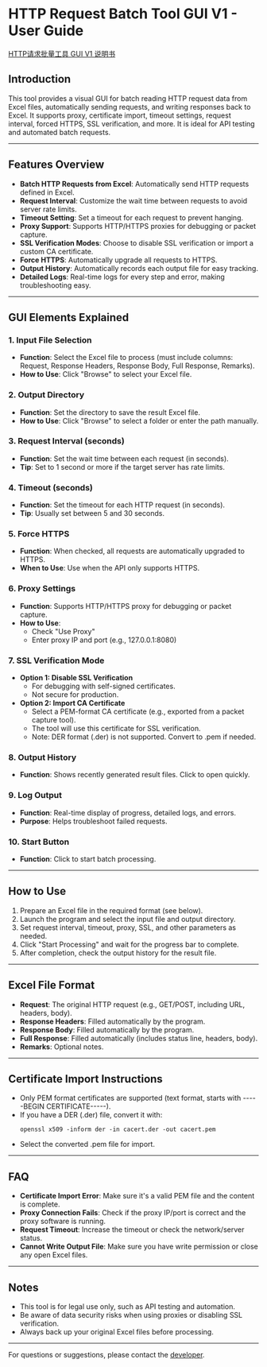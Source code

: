 # HTTP Request Batch Tool GUI V1 - User Guide

[HTTP请求批量工具 GUI V1 说明书](https://github.com/allen-x233/HttpRequestTool_GUI/blob/main/README_ZH.md)

## Introduction
This tool provides a visual GUI for batch reading HTTP request data from Excel files, automatically sending requests, and writing responses back to Excel. It supports proxy, certificate import, timeout settings, request interval, forced HTTPS, SSL verification, and more. It is ideal for API testing and automated batch requests.

---

## Features Overview
- **Batch HTTP Requests from Excel**: Automatically send HTTP requests defined in Excel.
- **Request Interval**: Customize the wait time between requests to avoid server rate limits.
- **Timeout Setting**: Set a timeout for each request to prevent hanging.
- **Proxy Support**: Supports HTTP/HTTPS proxies for debugging or packet capture.
- **SSL Verification Modes**: Choose to disable SSL verification or import a custom CA certificate.
- **Force HTTPS**: Automatically upgrade all requests to HTTPS.
- **Output History**: Automatically records each output file for easy tracking.
- **Detailed Logs**: Real-time logs for every step and error, making troubleshooting easy.

---

## GUI Elements Explained

### 1. Input File Selection
- **Function**: Select the Excel file to process (must include columns: Request, Response Headers, Response Body, Full Response, Remarks).
- **How to Use**: Click "Browse" to select your Excel file.

### 2. Output Directory
- **Function**: Set the directory to save the result Excel file.
- **How to Use**: Click "Browse" to select a folder or enter the path manually.

### 3. Request Interval (seconds)
- **Function**: Set the wait time between each request (in seconds).
- **Tip**: Set to 1 second or more if the target server has rate limits.

### 4. Timeout (seconds)
- **Function**: Set the timeout for each HTTP request (in seconds).
- **Tip**: Usually set between 5 and 30 seconds.

### 5. Force HTTPS
- **Function**: When checked, all requests are automatically upgraded to HTTPS.
- **When to Use**: Use when the API only supports HTTPS.

### 6. Proxy Settings
- **Function**: Supports HTTP/HTTPS proxy for debugging or packet capture.
- **How to Use**:
  - Check "Use Proxy"
  - Enter proxy IP and port (e.g., 127.0.0.1:8080)

### 7. SSL Verification Mode
- **Option 1: Disable SSL Verification**
  - For debugging with self-signed certificates.
  - Not secure for production.
- **Option 2: Import CA Certificate**
  - Select a PEM-format CA certificate (e.g., exported from a packet capture tool).
  - The tool will use this certificate for SSL verification.
  - Note: DER format (.der) is not supported. Convert to .pem if needed.

### 8. Output History
- **Function**: Shows recently generated result files. Click to open quickly.

### 9. Log Output
- **Function**: Real-time display of progress, detailed logs, and errors.
- **Purpose**: Helps troubleshoot failed requests.

### 10. Start Button
- **Function**: Click to start batch processing.

---

## How to Use

1. Prepare an Excel file in the required format (see below).
2. Launch the program and select the input file and output directory.
3. Set request interval, timeout, proxy, SSL, and other parameters as needed.
4. Click "Start Processing" and wait for the progress bar to complete.
5. After completion, check the output history for the result file.

---

## Excel File Format

- **Request**: The original HTTP request (e.g., GET/POST, including URL, headers, body).
- **Response Headers**: Filled automatically by the program.
- **Response Body**: Filled automatically by the program.
- **Full Response**: Filled automatically (includes status line, headers, body).
- **Remarks**: Optional notes.

---

## Certificate Import Instructions

- Only PEM format certificates are supported (text format, starts with -----BEGIN CERTIFICATE-----).
- If you have a DER (.der) file, convert it with:
  ```
  openssl x509 -inform der -in cacert.der -out cacert.pem
  ```
- Select the converted .pem file for import.

---

## FAQ

- **Certificate Import Error**: Make sure it's a valid PEM file and the content is complete.
- **Proxy Connection Fails**: Check if the proxy IP/port is correct and the proxy software is running.
- **Request Timeout**: Increase the timeout or check the network/server status.
- **Cannot Write Output File**: Make sure you have write permission or close any open Excel files.

---

## Notes

- This tool is for legal use only, such as API testing and automation.
- Be aware of data security risks when using proxies or disabling SSL verification.
- Always back up your original Excel files before processing.

---

For questions or suggestions, please contact the [developer](https://github.com/allen-x233/HttpRequestTool_GUI). 
